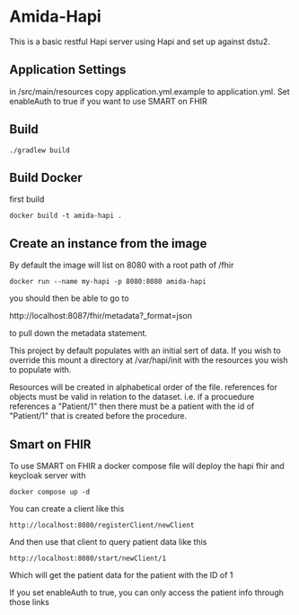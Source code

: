 # Amida-Hapi

This is a basic restful Hapi server using Hapi and set up against dstu2.  

## Application Settings

in /src/main/resources copy application.yml.example to application.yml. Set enableAuth to true if you want to use SMART on FHIR

## Build

``./gradlew build``

## Build Docker

first build

``docker build -t amida-hapi .`` 

## Create an instance from the image
By default the image will list on 8080  with a root path of /fhir

``docker run --name my-hapi -p 8080:8080 amida-hapi``

you should then be able to go to 

http://localhost:8087/fhir/metadata?_format=json 

to pull down the metadata statement.  

This project by default populates with an initial sert of data.  If you wish to override this mount a directory at /var/hapi/init with the resources you wish to populate with.

Resources will be created in alphabetical order of the file.  references for objects must be valid in relation to the dataset.  i.e. if a procuedure references a "Patient/1" then there must be a patient with the id of "Patient/1" that is created before the procedure.

## Smart on FHIR

To use SMART on FHIR a docker compose file will deploy the hapi fhir and keycloak server with

``docker compose up -d``

You can create a client like this

``http://localhost:8080/registerClient/newClient``

And then use that client to query patient data like this

``http://localhost:8080/start/newClient/1``

Which will get the patient data for the patient with the ID of 1

If you set enableAuth to true, you can only access the patient info through those links